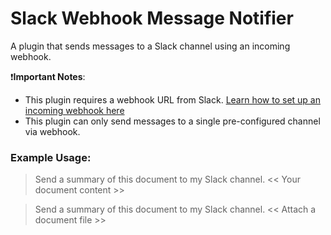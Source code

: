 # Slack Webhook Message Notifier
A plugin that sends messages to a Slack channel using an incoming webhook.

❗**Important Notes**:
- This plugin requires a webhook URL from Slack. [Learn how to set up an incoming webhook here](https://api.slack.com/messaging/webhooks)
- This plugin can only send messages to a single pre-configured channel via webhook.

### Example Usage:
> Send a summary of this document to my Slack channel.
    << Your document content >>
    
> Send a summary of this document to my Slack channel.
   << Attach a document file >>